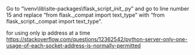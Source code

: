 Go to “\venv\lib\site-packages\flask_script\__init__.py” and go to line number 15 and replace “from flask._compat import text_type” with “from flask_script._compat import text_type”.

for using only ip address at a time
https://stackoverflow.com/questions/12362542/python-server-only-one-usage-of-each-socket-address-is-normally-permitted